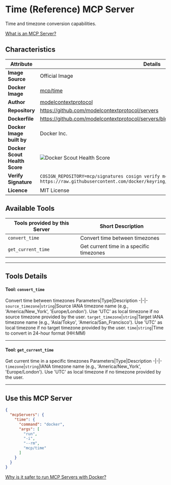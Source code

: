 # Time (Reference) MCP Server

Time and timezone conversion capabilities.

[What is an MCP Server?](https://www.anthropic.com/news/model-context-protocol)

## Characteristics
Attribute|Details|
|-|-|
**Image Source**|Official Image
**Docker Image**|[mcp/time](https://hub.docker.com/repository/docker/mcp/time)
**Author**|[modelcontextprotocol](https://github.com/modelcontextprotocol)
**Repository**|https://github.com/modelcontextprotocol/servers
**Dockerfile**|https://github.com/modelcontextprotocol/servers/blob/2025.4.6/src/time/Dockerfile
**Docker Image built by**|Docker Inc.
**Docker Scout Health Score**| ![Docker Scout Health Score](https://api.scout.docker.com/v1/policy/insights/org-image-score/badge/mcp/time)
**Verify Signature**|`COSIGN_REPOSITORY=mcp/signatures cosign verify mcp/time --key https://raw.githubusercontent.com/docker/keyring/refs/heads/main/public/mcp/latest.pub`
**Licence**|MIT License

## Available Tools
Tools provided by this Server|Short Description
-|-
`convert_time`|Convert time between timezones|
`get_current_time`|Get current time in a specific timezones|

---
## Tools Details

#### Tool: **`convert_time`**
Convert time between timezones
Parameters|Type|Description
-|-|-
`source_timezone`|`string`|Source IANA timezone name (e.g., 'America/New_York', 'Europe/London'). Use 'UTC' as local timezone if no source timezone provided by the user.
`target_timezone`|`string`|Target IANA timezone name (e.g., 'Asia/Tokyo', 'America/San_Francisco'). Use 'UTC' as local timezone if no target timezone provided by the user.
`time`|`string`|Time to convert in 24-hour format (HH:MM)

---
#### Tool: **`get_current_time`**
Get current time in a specific timezones
Parameters|Type|Description
-|-|-
`timezone`|`string`|IANA timezone name (e.g., 'America/New_York', 'Europe/London'). Use 'UTC' as local timezone if no timezone provided by the user.

---
## Use this MCP Server

```json
{
  "mcpServers": {
    "time": {
      "command": "docker",
      "args": [
        "run",
        "-i",
        "--rm",
        "mcp/time"
      ]
    }
  }
}
```

[Why is it safer to run MCP Servers with Docker?](https://www.docker.com/blog/the-model-context-protocol-simplifying-building-ai-apps-with-anthropic-claude-desktop-and-docker/)
